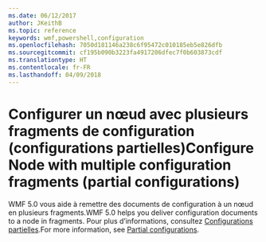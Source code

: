 ```yaml
---
ms.date: 06/12/2017
author: JKeithB
ms.topic: reference
keywords: wmf,powershell,configuration
ms.openlocfilehash: 7050d181146a238c6f95472c010185eb5e826dfb
ms.sourcegitcommit: cf195b090b3223fa4917206dfec7f0b603873cdf
ms.translationtype: HT
ms.contentlocale: fr-FR
ms.lasthandoff: 04/09/2018
---
```

# <a name="configure-node-with-multiple-configuration-fragments-partial-configurations"></a><span data-ttu-id="ece86-102">Configurer un nœud avec plusieurs fragments de configuration (configurations partielles)</span><span class="sxs-lookup"><span data-stu-id="ece86-102">Configure Node with multiple configuration fragments (partial configurations)</span></span>

<span data-ttu-id="ece86-103">WMF 5.0 vous aide à remettre des documents de configuration à un nœud en plusieurs fragments.</span><span class="sxs-lookup"><span data-stu-id="ece86-103">WMF 5.0 helps you deliver configuration documents to a node in fragments.</span></span> <span data-ttu-id="ece86-104">Pour plus d’informations, consultez [Configurations partielles](https://msdn.microsoft.com/powershell/dsc/partialconfigs).</span><span class="sxs-lookup"><span data-stu-id="ece86-104">For more information, see [Partial configurations](https://msdn.microsoft.com/powershell/dsc/partialconfigs).</span></span>
